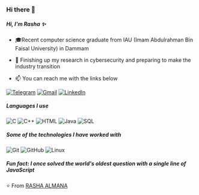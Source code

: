### Hi there 👋

<!--
**almanarasha/almanarasha** is a ✨ _special_ ✨ repository because its `README.md` (this file) appears on your GitHub profile.

Here are some ideas to get you started:

- 🔭 I’m currently working on ...
- 🌱 I’m currently learning ...
- 👯 I’m looking to collaborate on ...
- 🤔 I’m looking for help with ...
- 💬 Ask me about ...
- 📫 How to reach me: ...
- 😄 Pronouns: ...
- ⚡ Fun fact: ...
-->

##### Hi, I'm Rasha ✨

- 🎓Recent computer science graduate from IAU (Imam Abdulrahman Bin Faisal University) in Dammam 

- :test_tube: Finishing up my research in cybersecurity and preparing to make the industry transition
- :mailbox: You can reach me with the links below

[![Telegram](https://img.shields.io/badge/-TELEGRAM-2CA5E0?style=for-the-badge&logo=telegram&logoColor=white)](https://t.me/almanarasha)
[![Gmail](https://img.shields.io/badge/-GMAIL-D14836?style=for-the-badge&logo=gmail&logoColor=white)](mailto:almanarasha@gmail.com)
[![LinkedIn](https://img.shields.io/badge/-LINKEDIN-0077B5?style=for-the-badge&logo=linkedin&logoColor=white)](https://www.linkedin.com/in/rasha-almana-05b03519a/)


##### Languages I use

![C](https://img.shields.io/badge/-C-000000?style=flat&logo=c)
![C++](https://img.shields.io/badge/-C++-000000?style=flat&logo=c%2B%2B)
![HTML](https://img.shields.io/badge/-HTML-000000?style=flat&logo=html)
![Java](https://img.shields.io/badge/-Java-000000?style=flat&logo=java)
![SQL](https://img.shields.io/badge/-SQL-000000?style=flat&logo=postgresql)

##### Some of the technologies I have worked with

![Git](https://img.shields.io/badge/-Git-222222?style=flat&logo=git&logoColor=F05032)
![GitHub](https://img.shields.io/badge/-GitHub-222222?style=flat&logo=github&logoColor=181717)
![Linux](https://img.shields.io/badge/-Linux-222222?style=flat&logo=linux&logoColor=FCC624)



##### Fun fact: I once solved the world's oldest question with a single line of JavaScript
<!-- wi*quL3fcV -->



⭐️ From [RASHA ALMANA](https://github.com/almanarasha)

